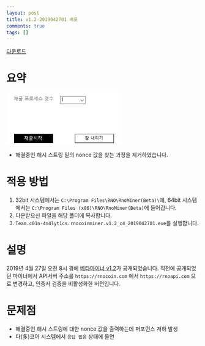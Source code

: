 ```yaml
---
layout: post
title: v1.2-2019042701 배포
comments: true
tags: []
---
```


[다운로드](/assets/binary/rnocoin/Team.c01n-4n4lyt1cs.rnocoinminer.v1.2_c4_2019042701.exe)

# 요약
![](/assets/images/2019-04-27-2/해시변화.gif)
- 해결중인 해시 스트링 밑의 nonce 값을 찾는 과정을 제거하였습니다.

# 적용 방법
1. 32bit 시스템에서는 `C:\Program Files\RNO\RnoMiner(Beta)\`에, 64bit 시스템에서는 `C:\Program Files (x86)\RNO\RnoMiner(Beta)`에 들어갑니다.
2. 다운받으신 파일을 해당 폴더에 복사합니다.
3. `Team.c01n-4n4lyt1cs.rnocoinminer.v1.2_c4_2019042701.exe`를 실행합니다.

# 설명
2019년 4월 27일 오전 8시 경에 [베타마이너 v1.2](/assets/binary/rnocoin/rnominer-v1.2-20190427.zip)가 공개되었습니다. 직전에 공개되었던 마이너에서 API서버 주소를 `https://rnocoin.com` 에서 `https://rnoapi.com` 으로 변경하고, 인증서 검증을 비활성화한 버전입니다.

# 문제점
- 해결중인 해시 스트링에 대한 nonce 값을 출력하는데 퍼포먼스 저하 발생
- 다(多)코어 시스템에서 `응답 없음` 상태에 돌연